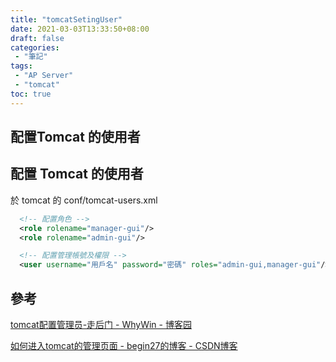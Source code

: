 ```yaml
---
title: "tomcatSetingUser"
date: 2021-03-03T13:33:50+08:00
draft: false    
categories:
 - "筆記"
tags:
 - "AP Server"
 - "tomcat"
toc: true
---
```


## 配置Tomcat 的使用者

<!--more-->

## 配置 Tomcat 的使用者

於 tomcat 的 conf/tomcat-users.xml

```xml
  <!-- 配置角色 -->
  <role rolename="manager-gui"/>
  <role rolename="admin-gui"/>

  <!-- 配置管理帳號及權限 -->
  <user username="用戶名" password="密碼" roles="admin-gui,manager-gui"/>

```

## 參考

[tomcat配置管理员-走后门 - WhyWin - 博客园](https://www.cnblogs.com/0201zcr/p/6668010.html)

[如何进入tomcat的管理页面 - begin27的博客 - CSDN博客](https://blog.csdn.net/begin27/article/details/50966261)
